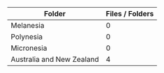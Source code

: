 | Folder                    |   Files / Folders |
|---------------------------|-------------------|
| Melanesia                 |                 0 |
| Polynesia                 |                 0 |
| Micronesia                |                 0 |
| Australia and New Zealand |                 4 |